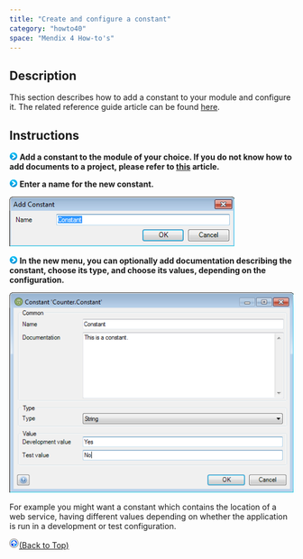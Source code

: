 ```yaml
---
title: "Create and configure a constant"
category: "howto40"
space: "Mendix 4 How-to's"
---
```

## Description

This section describes how to add a constant to your module and configure it. The related reference guide article can be found [here](https://world.mendix.com/pages/releaseview.action?pageId=9208527).

## Instructions

![](attachments/819203/917932.png) **Add a constant to the module of your choice. If you do not know how to add documents to a project, please refer to [this](https://world.mendix.com/display/howto25/Add+documents+to+a+module) article.**

![](attachments/819203/917932.png) **Enter a name for the new constant.**

![](attachments/2621544/2752574.png)

![](attachments/819203/917932.png) **In the new menu, you can optionally add documentation describing the constant, choose its type, and choose its values, depending on the configuration.**

![](attachments/2621544/2752575.png)

For example you might want a constant which contains the location of a web service, having different values depending on whether the application is run in a development or test configuration.

[![](attachments/819203/917564.png)](Create+and+configure+a+constant)[(Back to Top)](Create+and+configure+a+constant)